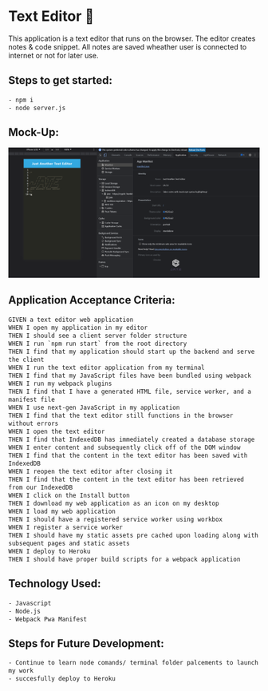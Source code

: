 # Text Editor :robot:

This application is a text editor that runs on the browser. The editor creates notes & code snippet. All notes are saved wheather user is connected to internet or not for later use.

## **Steps to get started:**
```
- npm i
- node server.js
```

## **Mock-Up:**
![Image of Project](./public/pwa.png)

## **Application Acceptance Criteria:**
```
GIVEN a text editor web application
WHEN I open my application in my editor
THEN I should see a client server folder structure
WHEN I run `npm run start` from the root directory
THEN I find that my application should start up the backend and serve the client
WHEN I run the text editor application from my terminal
THEN I find that my JavaScript files have been bundled using webpack
WHEN I run my webpack plugins
THEN I find that I have a generated HTML file, service worker, and a manifest file
WHEN I use next-gen JavaScript in my application
THEN I find that the text editor still functions in the browser without errors
WHEN I open the text editor
THEN I find that IndexedDB has immediately created a database storage
WHEN I enter content and subsequently click off of the DOM window
THEN I find that the content in the text editor has been saved with IndexedDB
WHEN I reopen the text editor after closing it
THEN I find that the content in the text editor has been retrieved from our IndexedDB
WHEN I click on the Install button
THEN I download my web application as an icon on my desktop
WHEN I load my web application
THEN I should have a registered service worker using workbox
WHEN I register a service worker
THEN I should have my static assets pre cached upon loading along with subsequent pages and static assets
WHEN I deploy to Heroku
THEN I should have proper build scripts for a webpack application
```

## **Technology Used:**
```
- Javascript
- Node.js
- Webpack Pwa Manifest
```

## **Steps for Future Development:**
```
- Continue to learn node comands/ terminal folder palcements to launch my work
- succesfully deploy to Heroku 
```
